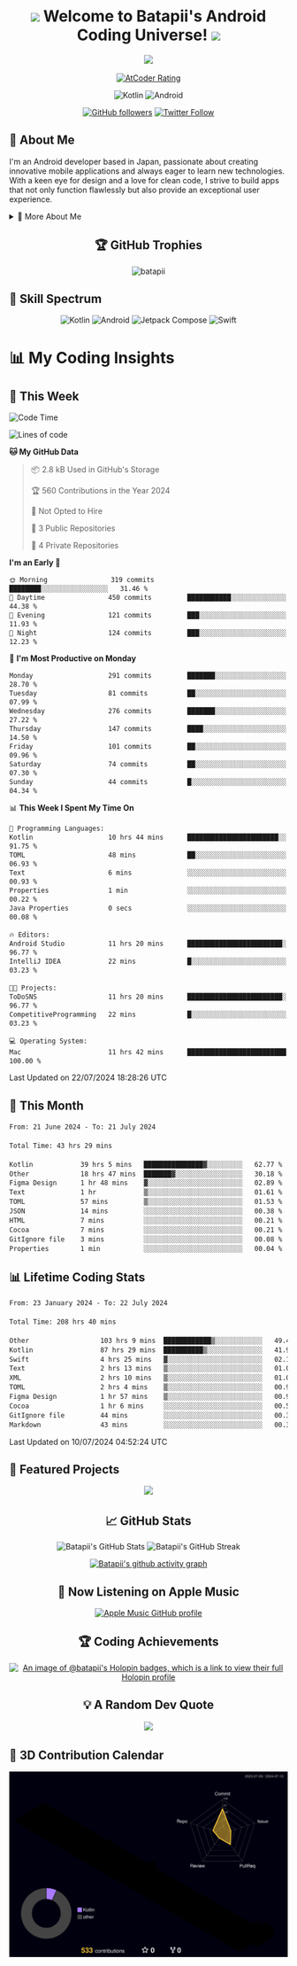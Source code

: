 <h1 align="center">
  <img src="https://media.giphy.com/media/hvRJCLFzcasrR4ia7z/giphy.gif" width="28">
  Welcome to Batapii's Android Coding Universe!
  <img src="https://media.giphy.com/media/hvRJCLFzcasrR4ia7z/giphy.gif" width="28">
</h1>

<p align="center">
  <img src="https://readme-typing-svg.herokuapp.com/?lines=Android+Developer+in+Japan;Always%20learning%20new%20things&font=Fira%20Code&center=true&width=440&height=45&color=f75c7e&vCenter=true&size=22">
</p>

<div align="center">
  
[![AtCoder Rating](https://img.shields.io/endpoint?url=https%3A%2F%2Fatcoder-badges.now.sh%2Fapi%2Fatcoder%2Fjson%2Fbatapii3939)](https://atcoder.jp/users/batapii3939)

![Kotlin](https://img.shields.io/badge/Kotlin-★☆☆☆☆☆☆☆☆☆-brightgreen)
![Android](https://img.shields.io/badge/Android-★☆☆☆☆☆☆☆☆☆-brightgreen)

  
[![GitHub followers](https://img.shields.io/github/followers/batapii?style=social)](https://github.com/batapii)
[![Twitter Follow](https://img.shields.io/twitter/follow/batapii?style=social)](https://twitter.com/batapii3939)

</div>

## 🚀 About Me
I'm an Android developer based in Japan, passionate about creating innovative mobile applications and always eager to learn new technologies. With a keen eye for design and a love for clean code, I strive to build apps that not only function flawlessly but also provide an exceptional user experience.

<details>
<summary>🌟 More About Me</summary>

- 🔭 I'm currently working on revolutionizing mobile productivity apps
- 🌱 I'm currently learning Kotlin Multiplatform and Jetpack Compose
- 👯 I'm looking to collaborate on open-source Android projects
- 💬 Ask me about Android development, Kotlin, and mobile UX design
- ⚡ Fun fact: I can solve a Rubik's cube in under 2 minutes!

</details>

<h2 align="center">🏆 GitHub Trophies</h2>
<p align="center">
  <img src="https://github-profile-trophy.vercel.app/?username=batapii&theme=nord&column=7&no-frame=true&no-bg=true&rank=SECRET,SSS,SS,S,AAA,AA,A,B,C,?" alt="batapii" />
</p>

## 🌈 Skill Spectrum

<div align="center">

![Kotlin](https://img.shields.io/badge/Kotlin-0095D5?style=for-the-badge&logo=kotlin&logoColor=white)
![Android](https://img.shields.io/badge/Android-3DDC84?style=for-the-badge&logo=android&logoColor=white)
![Jetpack Compose](https://img.shields.io/badge/Jetpack%20Compose-4285F4?style=for-the-badge&logo=jetpackcompose&logoColor=white)
![Swift](https://img.shields.io/badge/Swift-FA7343?style=for-the-badge&logo=swift&logoColor=white)

</div>


# 📊 My Coding Insights

## 📅 This Week
<!--START_SECTION:waka-week-->
![Code Time](http://img.shields.io/badge/Code%20Time-208%20hrs%2040%20mins-blue)

![Lines of code](https://img.shields.io/badge/From%20Hello%20World%20I%27ve%20Written-66.8%20thousand%20lines%20of%20code-blue)

**🐱 My GitHub Data** 

> 📦 2.8 kB Used in GitHub's Storage 
 > 
> 🏆 560 Contributions in the Year 2024
 > 
> 🚫 Not Opted to Hire
 > 
> 📜 3 Public Repositories 
 > 
> 🔑 4 Private Repositories 
 > 
**I'm an Early 🐤** 

```text
🌞 Morning                319 commits         ████████░░░░░░░░░░░░░░░░░   31.46 % 
🌆 Daytime                450 commits         ███████████░░░░░░░░░░░░░░   44.38 % 
🌃 Evening                121 commits         ███░░░░░░░░░░░░░░░░░░░░░░   11.93 % 
🌙 Night                  124 commits         ███░░░░░░░░░░░░░░░░░░░░░░   12.23 % 
```
📅 **I'm Most Productive on Monday** 

```text
Monday                   291 commits         ███████░░░░░░░░░░░░░░░░░░   28.70 % 
Tuesday                  81 commits          ██░░░░░░░░░░░░░░░░░░░░░░░   07.99 % 
Wednesday                276 commits         ███████░░░░░░░░░░░░░░░░░░   27.22 % 
Thursday                 147 commits         ████░░░░░░░░░░░░░░░░░░░░░   14.50 % 
Friday                   101 commits         ██░░░░░░░░░░░░░░░░░░░░░░░   09.96 % 
Saturday                 74 commits          ██░░░░░░░░░░░░░░░░░░░░░░░   07.30 % 
Sunday                   44 commits          █░░░░░░░░░░░░░░░░░░░░░░░░   04.34 % 
```


📊 **This Week I Spent My Time On** 

```text
💬 Programming Languages: 
Kotlin                   10 hrs 44 mins      ███████████████████████░░   91.75 % 
TOML                     48 mins             ██░░░░░░░░░░░░░░░░░░░░░░░   06.93 % 
Text                     6 mins              ░░░░░░░░░░░░░░░░░░░░░░░░░   00.93 % 
Properties               1 min               ░░░░░░░░░░░░░░░░░░░░░░░░░   00.22 % 
Java Properties          0 secs              ░░░░░░░░░░░░░░░░░░░░░░░░░   00.08 % 

🔥 Editors: 
Android Studio           11 hrs 20 mins      ████████████████████████░   96.77 % 
IntelliJ IDEA            22 mins             █░░░░░░░░░░░░░░░░░░░░░░░░   03.23 % 

🐱‍💻 Projects: 
ToDoSNS                  11 hrs 20 mins      ████████████████████████░   96.77 % 
CompetitiveProgramming   22 mins             █░░░░░░░░░░░░░░░░░░░░░░░░   03.23 % 

💻 Operating System: 
Mac                      11 hrs 42 mins      █████████████████████████   100.00 % 
```


 Last Updated on 22/07/2024 18:28:26 UTC
<!--END_SECTION:waka-week-->

## 📅 This Month
<!--START_SECTION:wakamonth-->

```txt
From: 21 June 2024 - To: 21 July 2024

Total Time: 43 hrs 29 mins

Kotlin            39 hrs 5 mins   ███████████████▓░░░░░░░░░   62.77 %
Other             18 hrs 47 mins  ███████▓░░░░░░░░░░░░░░░░░   30.18 %
Figma Design      1 hr 48 mins    ▓░░░░░░░░░░░░░░░░░░░░░░░░   02.89 %
Text              1 hr            ▒░░░░░░░░░░░░░░░░░░░░░░░░   01.61 %
TOML              57 mins         ▒░░░░░░░░░░░░░░░░░░░░░░░░   01.53 %
JSON              14 mins         ░░░░░░░░░░░░░░░░░░░░░░░░░   00.38 %
HTML              7 mins          ░░░░░░░░░░░░░░░░░░░░░░░░░   00.21 %
Cocoa             7 mins          ░░░░░░░░░░░░░░░░░░░░░░░░░   00.21 %
GitIgnore file    3 mins          ░░░░░░░░░░░░░░░░░░░░░░░░░   00.08 %
Properties        1 min           ░░░░░░░░░░░░░░░░░░░░░░░░░   00.04 %
```

<!--END_SECTION:wakamonth-->

## 📊 Lifetime Coding Stats

<!--START_SECTION:wakaalltime-->

```txt
From: 23 January 2024 - To: 22 July 2024

Total Time: 208 hrs 40 mins

Other                  103 hrs 9 mins  ████████████▒░░░░░░░░░░░░   49.43 %
Kotlin                 87 hrs 29 mins  ██████████▒░░░░░░░░░░░░░░   41.93 %
Swift                  4 hrs 25 mins   ▓░░░░░░░░░░░░░░░░░░░░░░░░   02.12 %
Text                   2 hrs 13 mins   ▒░░░░░░░░░░░░░░░░░░░░░░░░   01.06 %
XML                    2 hrs 10 mins   ▒░░░░░░░░░░░░░░░░░░░░░░░░   01.04 %
TOML                   2 hrs 4 mins    ▒░░░░░░░░░░░░░░░░░░░░░░░░   00.99 %
Figma Design           1 hr 57 mins    ▒░░░░░░░░░░░░░░░░░░░░░░░░   00.94 %
Cocoa                  1 hr 6 mins     ░░░░░░░░░░░░░░░░░░░░░░░░░   00.53 %
GitIgnore file         44 mins         ░░░░░░░░░░░░░░░░░░░░░░░░░   00.36 %
Markdown               43 mins         ░░░░░░░░░░░░░░░░░░░░░░░░░   00.35 %
```

<!--END_SECTION:wakaalltime-->

Last Updated on 10/07/2024 04:52:24 UTC

## 🌟 Featured Projects

<div align="center">
  <a href="https://github.com/batapii/ToDoSNS">
    <img src="https://github-readme-stats.vercel.app/api/pin/?username=batapii&repo=ToDoSNS&theme=radical" />
  </a>

## 📈 GitHub Stats

<div align="center">
  <img src="https://github-readme-stats.vercel.app/api?username=batapii&show_icons=true&theme=radical" alt="Batapii's GitHub Stats" />
  <img src="https://github-readme-streak-stats.herokuapp.com/?user=batapii&theme=radical" alt="Batapii's GitHub Streak" />
  
[![Batapii's github activity graph](https://github-readme-activity-graph.vercel.app/graph?username=batapii&theme=react-dark)](https://github.com/ashutosh00710/github-readme-activity-graph)
</div>

## 🎵 Now Listening on Apple Music

<div align="center">
  
[![Apple Music GitHub profile](https://music-profile.rayriffy.com/theme/dark.svg?uid=001005.6598667d2ffd4a10a4f429edd0ba24c4.1156)](https://github.com/rayriffy/apple-music-github-profile)

</div>


## 🏆 Coding Achievements

<div align="center">

[![An image of @batapii's Holopin badges, which is a link to view their full Holopin profile](https://holopin.me/batapii)](https://holopin.io/@batapii)

</div>

## 💡 A Random Dev Quote

<div align="center">

![](https://quotes-github-readme.vercel.app/api?type=horizontal&theme=radical)

</div>

</div>

## 🚀 3D Contribution Calendar

<div align="center">
  
![](./profile-3d-contrib/profile-night-rainbow.svg)

</div>
